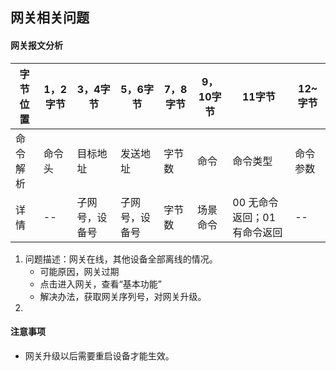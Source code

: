 网关相关问题
---

#### 网关报文分析

| 字节位置 | 1，2字节 | 3，4字节 | 5，6字节 | 7，8字节 | 9，10字节 | 11字节 | 12~ 字节 |
| ---- | --------| ---------| --------| --------- | -------| ------- | ------- |
| 命令解析 | 命令头 | 目标地址 | 发送地址 | 字节数 | 命令 | 命令类型 | 命令参数 |
| 详情 | -- | 子网号，设备号 | 子网号，设备号 | 字节数 | 场景命令 | 00 无命令返回；01 有命令返回 | -- | CRC校验 | 


1. 问题描述：网关在线，其他设备全部离线的情况。
    * 可能原因，网关过期
    * 点击进入网关，查看“基本功能”
    * 解决办法，获取网关序列号，对网关升级。
2. 

#### 注意事项
* 网关升级以后需要重启设备才能生效。

